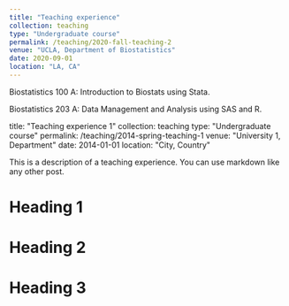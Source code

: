 ```yaml
---
title: "Teaching experience"
collection: teaching
type: "Undergraduate course"
permalink: /teaching/2020-fall-teaching-2
venue: "UCLA, Department of Biostatistics"
date: 2020-09-01
location: "LA, CA"
---
```


Biostatistics 100 A: Introduction to Biostats using Stata.

Biostatistics 203 A: Data Management and Analysis using SAS and R.


title: "Teaching experience 1"
collection: teaching
type: "Undergraduate course"
permalink: /teaching/2014-spring-teaching-1
venue: "University 1, Department"
date: 2014-01-01
location: "City, Country"


This is a description of a teaching experience. You can use markdown like any other post.

Heading 1
======

Heading 2
======

Heading 3
======
